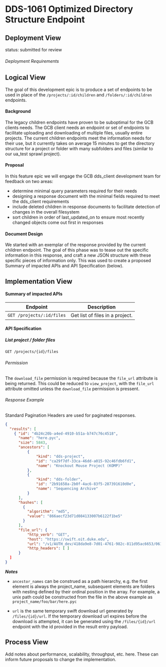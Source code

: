 # DDS-1061 Optimized Directory Structure Endpoint

## Deployment View

status: submitted for review

###### Deployment Requirements

## Logical View

The goal of this development epic is to produce a set of endpoints to be used in place of the `/projects/:id/children` and `/folders/:id/children` endpoints.

#### Background

The legacy children endpoints have proven to be suboptimal for the GCB clients needs. The GCB client needs an endpoint or set of endpoints to facilitate uploading and downloading of multiple files, usually entire projects. The current children endpoints meet the information needs for their use, but it currently takes on average 15 minutes to get the directory structure for a project or folder with many subfolders and files (similar to our ua_test sprawl project).

#### Proposal

In this feature epic we will engage the GCB dds_client development team for feedback on two areas:

- determine minimal query parameters required for their needs
- designing a response document with the minimal fields required to meet the dds_client requirements
- include deleted children in response documents to facilitate detection of changes in the overall filesystem
- sort children in order of last_updated_on to ensure most recently changed objects come out first in responses

#### Document Design

We started with an exemplar of the response provided by the current children endpoint. The goal of this phase was to tease out the specific information in this response, and craft a new JSON structure with these specific pieces of information only. This was used to create a proposed Summary of impacted APIs and API Specification (below).

## Implementation View

#### Summary of impacted APIs

|Endpoint |Description |
|---|---|
| `GET /projects/:id/files` | Get list of files in a project. |

#### API Specification

##### List project / folder files

`GET /projects/{id}/files`

###### Permission

The `download_file` permission is required because the `file_url` attribute is
being returned. This could be reduced to `view_project`, with the `file_url`
attribute omitted unless the `download_file` permission is pressent.

###### Response Example

Standard Pagination Headers are used for paginated responses.

```JSON
{
  "results": [
    { "id": "4b24c20b-a4ed-4910-b51a-b747c76c4518",
      "name": "here.pyc",
      "size": 5843,
      "ancestors": [
          {
              "kind": "dds-project",
              "id": "ca29f7df-33ca-46dd-a015-92c46fdb6fd1",
              "name": "Knockout Mouse Project (KOMP)"
          },
          {
              "kind": "dds-folder",
              "id": "2b91658a-2b0f-4ac6-83f5-287391610d0e",
              "name": "Sequencing Archive"
          }
      ],
      "hashes": [
        {
          "algorithm": "md5",
          "value": "866aecf23d71d084133007b6122f1be5"
        }
      ],
      "file_url": {
          "http_verb": "GET",
          "host": "https://swift.oit.duke.edu",
          "url": "/v1/AUTH_dev/418da9e8-7d01-4761-982c-811d95ac6653/0618a1bc-5042-48d2-af66-ed171354bf6b?temp_url_sig=93b5c5a2c920f0d4962c391d932e4054ec76916c&temp_url_expires=1448918738&filename=here.pyc",
          "http_headers": [ ]
      }
  ]
}
```

***Notes***

- `ancestor_names` can be construed as a path hierarchy, e.g. the first element is always the project_name, subsequent elements are folders with nesting defined by their ordinal position in the array. For example, a unix path could be constructed from the file in the above example as `project_name/foo/bar/here.pyc`

- `url` is the same temporary swift download url generated by `/files/{id}/url`. If the temporary download url expires before the download is attempted, it can be generated using the `/files/{id}/url` endpoint with the id provided in the result entry payload.

## Process View

Add notes about performance, scalability, throughput, etc. here. These can inform future proposals to change the implementation.
